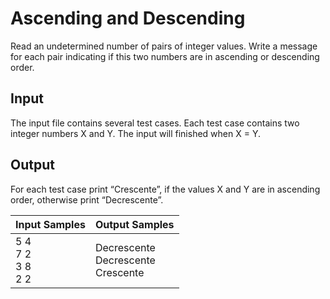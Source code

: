 # Ascending and Descending
Read an undetermined number of pairs of integer values. Write a message for each pair indicating if this two numbers are in ascending or descending order.

## Input
The input file contains several test cases. Each test case contains two integer numbers X and Y. The input will finished when X = Y.

## Output
For each test case print “Crescente”, if the values X and Y are in ascending order, otherwise print “Decrescente”.

|        Input Samples        |               Output Samples              |
|-----------------------------|-------------------------------------------|
| 5 4<br> 7 2<br> 3 8<br> 2 2 | Decrescente<br> Decrescente<br> Crescente |